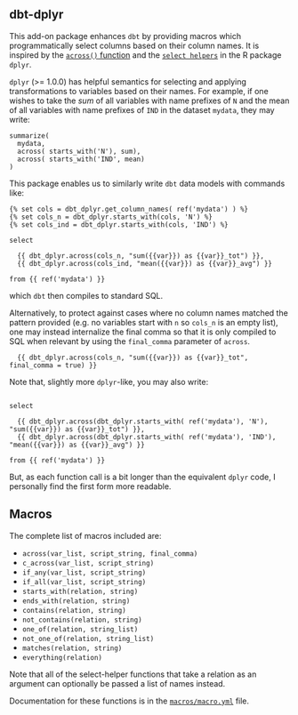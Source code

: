 ## dbt-dplyr

This add-on package enhances `dbt` by providing macros which programmatically select columns
based on their column names. It is inspired by the [`across()` function](https://www.tidyverse.org/blog/2020/04/dplyr-1-0-0-colwise/) 
and the [`select helpers`](https://tidyselect.r-lib.org/reference/select_helpers.html) in the R package `dplyr`.

`dplyr` (>= 1.0.0) has helpful semantics for selecting and applying transformations to variables based on their names.
For example, if one wishes to take the *sum* of all variables with name prefixes of `N` and the mean of all variables with
name prefixes of `IND` in the dataset `mydata`, they may write:

```
summarize(
  mydata, 
  across( starts_with('N'), sum),
  across( starts_with('IND', mean)
)
```

This package enables us to similarly write `dbt` data models with commands like:

```
{% set cols = dbt_dplyr.get_column_names( ref('mydata') ) %}
{% set cols_n = dbt_dplyr.starts_with(cols, 'N') %}
{% set cols_ind = dbt_dplyr.starts_with(cols, 'IND') %}

select

  {{ dbt_dplyr.across(cols_n, "sum({{var}}) as {{var}}_tot") }},
  {{ dbt_dplyr.across(cols_ind, "mean({{var}}) as {{var}}_avg") }}

from {{ ref('mydata') }}
```

which `dbt` then compiles to standard SQL. 

Alternatively, to protect against cases where no column names matched the pattern provided 
(e.g. no variables start with `n` so `cols_n` is an empty list), one may instead internalize the final comma
so that it is only compiled to SQL when relevant by using the `final_comma` parameter of `across`.

```
  {{ dbt_dplyr.across(cols_n, "sum({{var}}) as {{var}}_tot", final_comma = true) }}
```


Note that, slightly more `dplyr`-like, you may also write:

```

select

  {{ dbt_dplyr.across(dbt_dplyr.starts_with( ref('mydata'), 'N'), "sum({{var}}) as {{var}}_tot") }},
  {{ dbt_dplyr.across(dbt_dplyr.starts_with( ref('mydata'), 'IND'), "mean({{var}}) as {{var}}_avg") }}

from {{ ref('mydata') }}
```

But, as each function call is a bit longer than the equivalent `dplyr` code, I personally find the first form more readable.

## Macros

The complete list of macros included are:

- `across(var_list, script_string, final_comma)`
- `c_across(var_list, script_string)`
- `if_any(var_list, script_string)`
- `if_all(var_list, script_string)`
- `starts_with(relation, string)` 
- `ends_with(relation, string)`
- `contains(relation, string)`
- `not_contains(relation, string)`
- `one_of(relation, string_list)`
- `not_one_of(relation, string_list)`
- `matches(relation, string)`
- `everything(relation)`

Note that all of the select-helper functions that take a relation as an argument can optionally be passed a list of names instead.

Documentation for these functions is in the [`macros/macro.yml`](https://github.com/emilyriederer/dbt_dplyr/blob/main/macros/macro.yml) file.